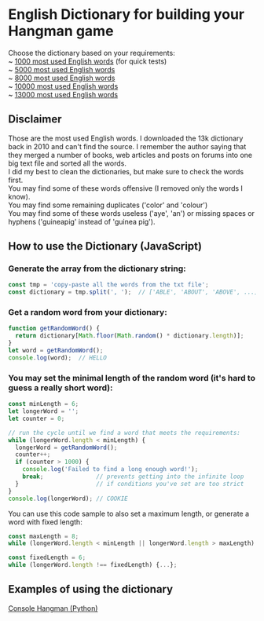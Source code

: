 # English Dictionary for building your Hangman game
Choose the dictionary based on your requirements:  
~ [1000 most used English words](/1k-top-english-words.txt) (for quick tests)  
~ [5000 most used English words](/5k-top-english-words.txt)  
~ [8000 most used English words](/8k-top-english-words.txt)  
~ [10000 most used English words](/10k-top-english-words.txt)  
~ [13000 most used English words](/13k-top-english-words.txt)  

## Disclaimer
Those are the most used English words. I downloaded the 13k dictionary back in 2010 and can't find the source. I remember the author saying that they merged a number of books, web articles and posts on forums into one big text file and sorted all the words.  
I did my best to clean the dictionaries, but make sure to check the words first.  
You may find some of these words offensive (I removed only the words I know).  
You may find some remaining duplicates ('color' and 'colour')  
You may find some of these words useless ('aye', 'an') or missing spaces or hyphens ('guineapig' instead of 'guinea pig').

## How to use the Dictionary (JavaScript)

### Generate the array from the dictionary string:
  
```JavaScript
const tmp = 'copy-paste all the words from the txt file';
const dictionary = tmp.split(', ');  // ['ABLE', 'ABOUT', 'ABOVE', ...]
```

### Get a random word from your dictionary:

```JavaScript
function getRandomWord() {
  return dictionary[Math.floor(Math.random() * dictionary.length)];
}
let word = getRandomWord();
console.log(word);  // HELLO
```

### You may set the minimal length of the random word (it's hard to guess a really short word):

```Javascript
const minLength = 6;
let longerWord = '';
let counter = 0;

// run the cycle until we find a word that meets the requirements:
while (longerWord.length < minLength) { 
  longerWord = getRandomWord();
  counter++;
  if (counter > 1000) {  
    console.log('Failed to find a long enough word!');
    break;               // prevents getting into the infinite loop
  }                      // if conditions you've set are too strict 
}
console.log(longerWord); // COOKIE
```

You can use this code sample to also set a maximum length, or generate a word with fixed length:

```Javascript
const maxLength = 8;
while (longerWord.length < minLength || longerWord.length > maxLength) {...};

const fixedLength = 6;
while (longerWord.length !== fixedLength) {...};
```

## Examples of using the dictionary
[Console Hangman (Python)](https://github.com/NSokolov114/Hangman_Python)
